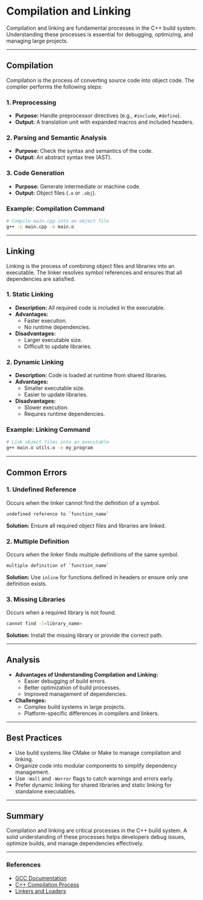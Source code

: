 # Compilation and Linking

Compilation and linking are fundamental processes in the C++ build system. Understanding these processes is essential for debugging, optimizing, and managing large projects.

---

## Compilation
Compilation is the process of converting source code into object code. The compiler performs the following steps:

### 1. Preprocessing
- **Purpose:** Handle preprocessor directives (e.g., `#include`, `#define`).
- **Output:** A translation unit with expanded macros and included headers.

### 2. Parsing and Semantic Analysis
- **Purpose:** Check the syntax and semantics of the code.
- **Output:** An abstract syntax tree (AST).

### 3. Code Generation
- **Purpose:** Generate intermediate or machine code.
- **Output:** Object files (`.o` or `.obj`).

### Example: Compilation Command
```bash
# Compile main.cpp into an object file
g++ -c main.cpp -o main.o
```

---

## Linking
Linking is the process of combining object files and libraries into an executable. The linker resolves symbol references and ensures that all dependencies are satisfied.

### 1. Static Linking
- **Description:** All required code is included in the executable.
- **Advantages:**
  - Faster execution.
  - No runtime dependencies.
- **Disadvantages:**
  - Larger executable size.
  - Difficult to update libraries.

### 2. Dynamic Linking
- **Description:** Code is loaded at runtime from shared libraries.
- **Advantages:**
  - Smaller executable size.
  - Easier to update libraries.
- **Disadvantages:**
  - Slower execution.
  - Requires runtime dependencies.

### Example: Linking Command
```bash
# Link object files into an executable
g++ main.o utils.o -o my_program
```

---

## Common Errors

### 1. Undefined Reference
Occurs when the linker cannot find the definition of a symbol.
```bash
undefined reference to `function_name`
```
**Solution:** Ensure all required object files and libraries are linked.

### 2. Multiple Definition
Occurs when the linker finds multiple definitions of the same symbol.
```bash
multiple definition of `function_name`
```
**Solution:** Use `inline` for functions defined in headers or ensure only one definition exists.

### 3. Missing Libraries
Occurs when a required library is not found.
```bash
cannot find -l<library_name>
```
**Solution:** Install the missing library or provide the correct path.

---

## Analysis
- **Advantages of Understanding Compilation and Linking:**
  - Easier debugging of build errors.
  - Better optimization of build processes.
  - Improved management of dependencies.
- **Challenges:**
  - Complex build systems in large projects.
  - Platform-specific differences in compilers and linkers.

---

## Best Practices
- Use build systems like CMake or Make to manage compilation and linking.
- Organize code into modular components to simplify dependency management.
- Use `-Wall` and `-Werror` flags to catch warnings and errors early.
- Prefer dynamic linking for shared libraries and static linking for standalone executables.

---

## Summary
Compilation and linking are critical processes in the C++ build system. A solid understanding of these processes helps developers debug issues, optimize builds, and manage dependencies effectively.

---

### References
- [GCC Documentation](https://gcc.gnu.org/onlinedocs/)
- [C++ Compilation Process](https://en.cppreference.com/w/cpp/language/translation_phases)
- [Linkers and Loaders](https://www.iecc.com/linker/)